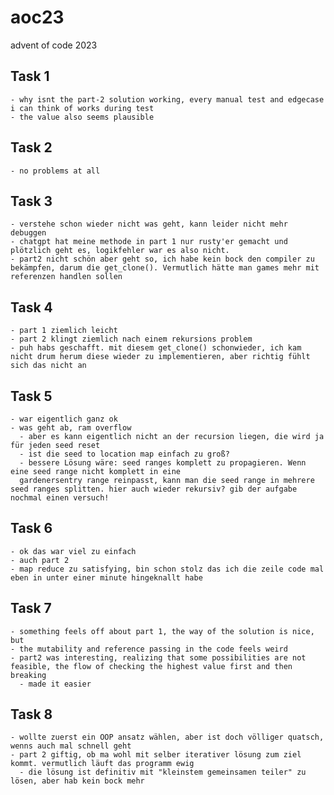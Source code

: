 # aoc23
advent of code 2023

## Task 1
    - why isnt the part-2 solution working, every manual test and edgecase i can think of works during test
    - the value also seems plausible
## Task 2
    - no problems at all
## Task 3
    - verstehe schon wieder nicht was geht, kann leider nicht mehr debuggen
    - chatgpt hat meine methode in part 1 nur rusty'er gemacht und plötzlich geht es, logikfehler war es also nicht.
    - part2 nicht schön aber geht so, ich habe kein bock den compiler zu bekämpfen, darum die get_clone(). Vermutlich hätte man games mehr mit referenzen handlen sollen
## Task 4
    - part 1 ziemlich leicht
    - part 2 klingt ziemlich nach einem rekursions problem
    - puh habs geschafft. mit diesem get_clone() schonwieder, ich kam nicht drum herum diese wieder zu implementieren, aber richtig fühlt sich das nicht an
## Task 5
    - war eigentlich ganz ok
    - was geht ab, ram overflow
      - aber es kann eigentlich nicht an der recursion liegen, die wird ja für jeden seed reset
      - ist die seed to location map einfach zu groß?
      - bessere Lösung wäre: seed ranges komplett zu propagieren. Wenn eine seed range nicht komplett in eine
      gardenersentry range reinpasst, kann man die seed range in mehrere seed ranges splitten. hier auch wieder rekursiv? gib der aufgabe nochmal einen versuch!
## Task 6
    - ok das war viel zu einfach
    - auch part 2
    - map reduce zu satisfying, bin schon stolz das ich die zeile code mal eben in unter einer minute hingeknallt habe
## Task 7
    - something feels off about part 1, the way of the solution is nice, but
    - the mutability and reference passing in the code feels weird
    - part2 was interesting, realizing that some possibilities are not feasible, the flow of checking the highest value first and then breaking
      - made it easier
## Task 8
    - wollte zuerst ein OOP ansatz wählen, aber ist doch völliger quatsch, wenns auch mal schnell geht
    - part 2 giftig, ob ma wohl mit selber iterativer lösung zum ziel kommt. vermutlich läuft das programm ewig
      - die lösung ist definitiv mit "kleinstem gemeinsamen teiler" zu lösen, aber hab kein bock mehr
